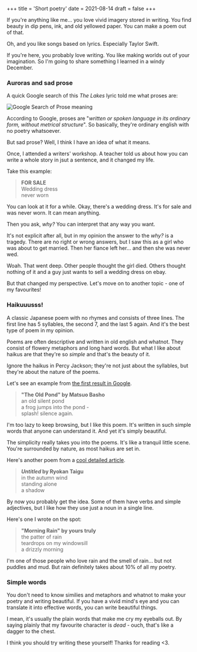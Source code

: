 +++
title = 'Short poetry'
date = 2021-08-14
draft = false
+++

<!-- meta:
- title: Short poetry
- template: archive
- date: 14. August 2021
- tags: features, public, poetry, writing, haiku
- img-header: https://i.imgur.com/MbDwVt0.jpg
- img-alt: Photo by Debby Hudson on Unsplash
-->

If you're anything like me... you love vivid imagery stored in writing. You find beauty in dip pens, ink, and old yellowed paper. You can make a poem out of that.

Oh, and you like songs based on lyrics. Especially Taylor Swift.

If you're here, you probably love writing. You like making worlds out of your imagination. So I'm going to share something I learned in a windy December.

### Auroras and sad prose

A quick Google search of this *The Lakes* lyric told me what proses are:

![Google Search of Prose meaning](https://i.imgur.com/lsysrmD.png)

According to Google, proses are "*written or spoken language in its ordinary form, without metrical structure*". So basically, they're ordinary english with no poetry whatsoever.

But sad prose? Well, I think I have an idea of what it means.

Once, I attended a writers' workshop. A teacher told us about how you can write a whole story in jsut a sentence, and it changed my life.

Take this example:

> **FOR SALE** <br />
> Wedding dress <br />
> never worn

You can look at it for a while. Okay, there's a wedding dress. It's for sale and was never worn. It can mean anything.

Then you ask, *why?* You can interpret that any way you want. 

It's not explicit after all, but in my opinion the answer to the *why?* is a tragedy. There are no right or wrong answers, but I saw this as a girl who was about to get married. Then her fiance left her... and then she was never wed.

Woah. That went deep. Other people thought the girl died. Others thought nothing of it and a guy just wants to sell a wedding dress on ebay.

But that changed my perspective. Let's move on to another topic - one of my favourites!

### Haikuuusss!

A classic Japanese poem with no rhymes and consists of three lines. The first line has 5 syllables, the second 7, and the last 5 again. And it's the best type of poem in my opinion.

Poems are often descriptive and written in old english and whatnot. They consist of flowery metaphors and long hard words. But what I like about haikus are that they're so *simple* and that's the beauty of it.

Ignore the haikus in Percy Jackson; they're not just about the syllables, but they're about the nature of the poems.

Let's see an example from [the first result in Google](https://www.readpoetry.com/10-vivid-haikus-to-leave-you-breathless/).

> **"The Old Pond" by Matsuo Basho** <br />
> an old silent pond <br />
> a frog jumps into the pond - <br /> 
> splash! silence again.

I'm too lazy to keep browsing, but I like this poem. It's written in such simple words that anyone can understand it. And yet it's simply beautiful.

The simplicity really takes you into the poems. It's like a tranquil little scene. You're surrounded by nature, as most haikus are set in.

Here's another poem from a [cool detailed article](https://bucketlistjourney.net/how-to-write-a-haiku-poem/).

> ***Untitled* by Ryokan Taigu** <br />
> in the autumn wind <br />
> standing alone <br />
> a shadow

By now you probably get the idea. Some of them have verbs and simple adjectives, but I like how they use just a noun in a single line. 

Here's one I wrote on the spot:

> **"Morning Rain" by yours truly** <br />
> the patter of rain <br />
> teardrops on my windowsill <br />
> a drizzly morning

I'm one of those people who love rain and the smell of rain... but not puddles and mud. But rain definitely takes about 10% of all my poetry.

### Simple words

You don't need to know similies and metaphors and whatnot to make your poetry and writing beautiful. If you have a vivid mind's eye and you can translate it into effective words, you can write beautiful things.

I mean, it's usually the plain words that make me cry my eyeballs out. By saying plainly that my favourite character is *dead* - ouch, that's like a dagger to the chest.

I think you should try writing these yourself! Thanks for reading <3.
